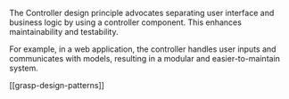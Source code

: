 The Controller design principle advocates separating user interface and business logic by using a controller component. This enhances maintainability and testability. 

For example, in a web application, the controller handles user inputs and communicates with models, resulting in a modular and easier-to-maintain system.

[[grasp-design-patterns]]